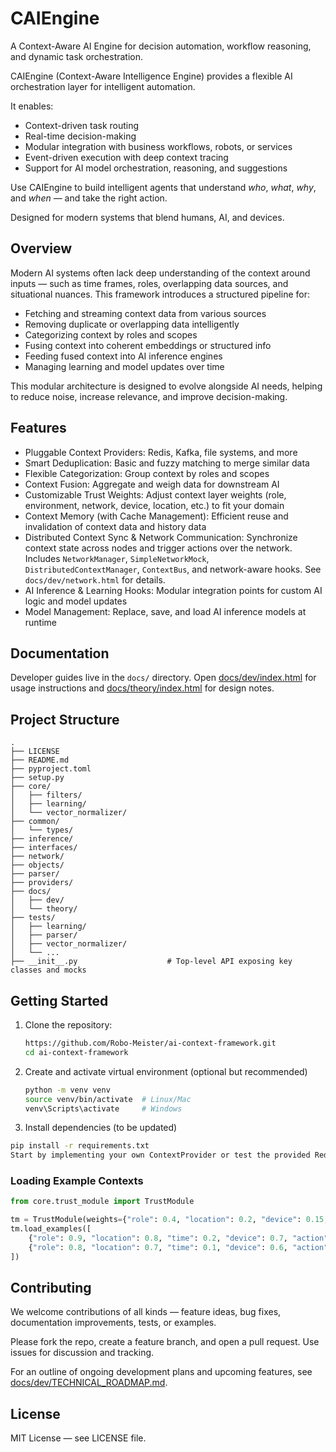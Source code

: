 # CAIEngine

A Context-Aware AI Engine for decision automation, workflow reasoning, and dynamic task orchestration.

CAIEngine (Context-Aware Intelligence Engine) provides a flexible AI orchestration layer for intelligent automation.

It enables:
- Context-driven task routing
- Real-time decision-making
- Modular integration with business workflows, robots, or services
- Event-driven execution with deep context tracing
- Support for AI model orchestration, reasoning, and suggestions

Use CAIEngine to build intelligent agents that understand *who*, *what*, *why*, and *when* — and take the right action.

Designed for modern systems that blend humans, AI, and devices.

## Overview

Modern AI systems often lack deep understanding of the context around inputs — such as time frames, roles, overlapping data sources, and situational nuances. This framework introduces a structured pipeline for:

- Fetching and streaming context data from various sources
- Removing duplicate or overlapping data intelligently
- Categorizing context by roles and scopes
- Fusing context into coherent embeddings or structured info
- Feeding fused context into AI inference engines
- Managing learning and model updates over time

This modular architecture is designed to evolve alongside AI needs, helping to reduce noise, increase relevance, and improve decision-making.

## Features

- Pluggable Context Providers: Redis, Kafka, file systems, and more
- Smart Deduplication: Basic and fuzzy matching to merge similar data
- Flexible Categorization: Group context by roles and scopes
- Context Fusion: Aggregate and weigh data for downstream AI
- Customizable Trust Weights: Adjust context layer weights (role, environment, network, device, location, etc.) to fit your domain
- Context Memory (with Cache Management): Efficient reuse and invalidation of context data and history data
- Distributed Context Sync & Network Communication: Synchronize context state across nodes and trigger actions over the network. Includes `NetworkManager`, `SimpleNetworkMock`, `DistributedContextManager`, `ContextBus`, and network-aware hooks. See `docs/dev/network.html` for details.
- AI Inference & Learning Hooks: Modular integration points for custom AI logic and model updates
- Model Management: Replace, save, and load AI inference models at runtime

## Documentation

Developer guides live in the `docs/` directory. Open
[docs/dev/index.html](docs/dev/index.html) for usage instructions and
[docs/theory/index.html](docs/theory/index.html) for design notes.

## Project Structure

```plaintext
.
├── LICENSE
├── README.md
├── pyproject.toml
├── setup.py
├── core/
│   ├── filters/
│   ├── learning/
│   └── vector_normalizer/
├── common/
│   └── types/
├── inference/
├── interfaces/
├── network/
├── objects/
├── parser/
├── providers/
├── docs/
│   ├── dev/
│   └── theory/
├── tests/
│   ├── learning/
│   ├── parser/
│   ├── vector_normalizer/
│   └── ...
├── __init__.py                    # Top-level API exposing key classes and mocks
```
## Getting Started

1. Clone the repository:

   ```bash
   https://github.com/Robo-Meister/ai-context-framework.git
   cd ai-context-framework
   ```
2. Create and activate virtual environment (optional but recommended)
    ```bash
   python -m venv venv
   source venv/bin/activate  # Linux/Mac
   venv\Scripts\activate     # Windows
   ```
3. Install dependencies (to be updated)
```bash
pip install -r requirements.txt
Start by implementing your own ContextProvider or test the provided Redis provider.
```

### Loading Example Contexts

```python
from core.trust_module import TrustModule

tm = TrustModule(weights={"role": 0.4, "location": 0.2, "device": 0.15, "action": 0.15, "time": 0.1})
tm.load_examples([
    {"role": 0.9, "location": 0.8, "time": 0.2, "device": 0.7, "action": 0.1},
    {"role": 0.8, "location": 0.7, "time": 0.1, "device": 0.6, "action": 0.2},
])
```
   
## Contributing

We welcome contributions of all kinds — feature ideas, bug fixes, documentation improvements, tests, or examples.

Please fork the repo, create a feature branch, and open a pull request. Use issues for discussion and tracking.

For an outline of ongoing development plans and upcoming features, see [docs/dev/TECHNICAL_ROADMAP.md](docs/dev/TECHNICAL_ROADMAP.md).

## License

MIT License — see LICENSE file.

